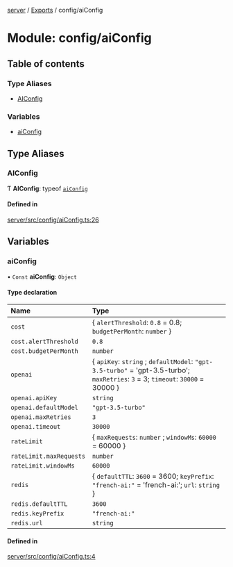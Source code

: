 [server](../README.md) / [Exports](../modules.md) / config/aiConfig

# Module: config/aiConfig

## Table of contents

### Type Aliases

- [AIConfig](config_aiConfig.md#aiconfig)

### Variables

- [aiConfig](config_aiConfig.md#aiconfig-1)

## Type Aliases

### AIConfig

Ƭ **AIConfig**: typeof [`aiConfig`](config_aiConfig.md#aiconfig-1)

#### Defined in

[server/src/config/aiConfig.ts:26](https://github.com/niklas-joh/french-learning-platform/blob/df287cd90d2fc20ebbe1da4bb7d2c97b195a5de7/server/src/config/aiConfig.ts#L26)

## Variables

### aiConfig

• `Const` **aiConfig**: `Object`

#### Type declaration

| Name | Type |
| :------ | :------ |
| `cost` | \{ `alertThreshold`: ``0.8`` = 0.8; `budgetPerMonth`: `number`  } |
| `cost.alertThreshold` | ``0.8`` |
| `cost.budgetPerMonth` | `number` |
| `openai` | \{ `apiKey`: `string` ; `defaultModel`: ``"gpt-3.5-turbo"`` = 'gpt-3.5-turbo'; `maxRetries`: ``3`` = 3; `timeout`: ``30000`` = 30000 } |
| `openai.apiKey` | `string` |
| `openai.defaultModel` | ``"gpt-3.5-turbo"`` |
| `openai.maxRetries` | ``3`` |
| `openai.timeout` | ``30000`` |
| `rateLimit` | \{ `maxRequests`: `number` ; `windowMs`: ``60000`` = 60000 } |
| `rateLimit.maxRequests` | `number` |
| `rateLimit.windowMs` | ``60000`` |
| `redis` | \{ `defaultTTL`: ``3600`` = 3600; `keyPrefix`: ``"french-ai:"`` = 'french-ai:'; `url`: `string`  } |
| `redis.defaultTTL` | ``3600`` |
| `redis.keyPrefix` | ``"french-ai:"`` |
| `redis.url` | `string` |

#### Defined in

[server/src/config/aiConfig.ts:4](https://github.com/niklas-joh/french-learning-platform/blob/df287cd90d2fc20ebbe1da4bb7d2c97b195a5de7/server/src/config/aiConfig.ts#L4)
